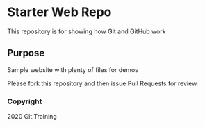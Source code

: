 # Starter Web Repo

This repository is for showing how Git and GitHub work

## Purpose

Sample website with plenty of files for demos

Please fork this repository and then issue Pull Requests for review.

### Copyright

2020 Git.Training